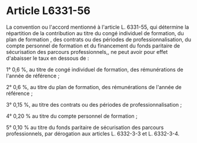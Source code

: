 # Article L6331-56

La convention ou l'accord mentionné à l'article L. 6331-55, qui détermine la répartition de la contribution au titre du congé individuel de formation, du plan de formation , des contrats ou des périodes de professionnalisation, du compte personnel de formation et du financement du fonds paritaire de sécurisation des parcours professionnels,, ne peut avoir pour effet d'abaisser le taux en dessous de : 

1° 0,6 %, au titre de congé individuel de formation, des rémunérations de l'année de référence ; 

2° 0,6 %, au titre du plan de formation, des rémunérations de l'année de référence ; 

3° 0,15 %, au titre des contrats ou des périodes de professionnalisation ;

4° 0,20 % au titre du compte personnel de formation ;
  
   
5° 0,10 % au titre du fonds paritaire de sécurisation des parcours professionnels, par dérogation aux articles L. 6332-3-3 et L. 6332-3-4.